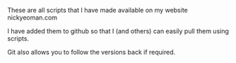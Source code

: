 These are all scripts that I have made available on my website nickyeoman.com

I have added them to github so that I (and others) can easily pull them using scripts.

Git also allows you to follow the versions back if required.
